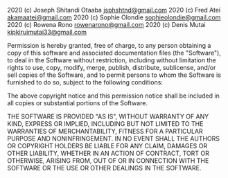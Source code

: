 2020 (c) Joseph Shitandi Otaaba <jsphshtnd@gmail.com>
2020 (c) Fred Atei <akamaatei@gmail.com>
2020 (c) Sophie Olondie <sophieolondie@gmail.com>
2020 (c) Rowena Rono <rowenarono@gmail.com>
2020 (c) Denis Mutai <kipkiruimutai33@gmail.com>

Permission is hereby granted, free of charge, to any person
obtaining a copy of this software and associated documentation
files (the "Software"), to deal in the Software without
restriction, including without limitation the rights to use,
copy, modify, merge, publish, distribute, sublicense, and/or sell
copies of the Software, and to permit persons to whom the
Software is furnished to do so, subject to the following
conditions:

The above copyright notice and this permission notice shall be
included in all copies or substantial portions of the Software.

THE SOFTWARE IS PROVIDED "AS IS", WITHOUT WARRANTY OF ANY KIND,
EXPRESS OR IMPLIED, INCLUDING BUT NOT LIMITED TO THE WARRANTIES
OF MERCHANTABILITY, FITNESS FOR A PARTICULAR PURPOSE AND
NONINFRINGEMENT. IN NO EVENT SHALL THE AUTHORS OR COPYRIGHT
HOLDERS BE LIABLE FOR ANY CLAIM, DAMAGES OR OTHER LIABILITY,
WHETHER IN AN ACTION OF CONTRACT, TORT OR OTHERWISE, ARISING
FROM, OUT OF OR IN CONNECTION WITH THE SOFTWARE OR THE USE OR
OTHER DEALINGS IN THE SOFTWARE.